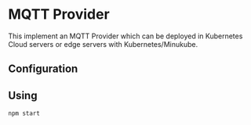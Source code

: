 # MQTT Provider

This implement an MQTT Provider which can be deployed in Kubernetes Cloud servers or edge servers with Kubernetes/Minukube.

## Configuration

## Using

`npm start`
